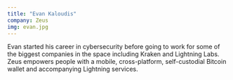 ```yaml
---
title: "Evan Kaloudis"
company: Zeus
img: evan.jpg
---
```


Evan started his career in cybersecurity before going to work for some of the biggest companies in the space including Kraken and Lightning Labs. Zeus empowers people with a mobile, cross-platform, self-custodial Bitcoin wallet and accompanying Lightning services.
